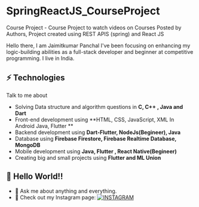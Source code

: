 # SpringReactJS_CourseProject
Course Project - Course Project  to watch videos on Courses Posted by Authors, Project created using REST APIS (spring) and React JS

Hello there, I am Jaimitkumar Panchal
I've been focusing on enhancing my logic-building abilities as a full-stack developer and beginner at competitive programming. I live in India.

## ⚡ Technologies
Talk to me about

- Solving Data structure and algorithm questions in **C, C++ , Java and Dart**
- Front-end development using **HTML, CSS, JavaScript, XML In Android Java, Flutter **
- Backend development using **Dart-Flutter, NodeJs(Begineer), Java**
- Database using **Firebase Firestore, Firebase Realtime Database, MongoDB**
- Mobile development using **Java, Flutter , React Native(Begineer)**
- Creating big and small projects using **Flutter and ML Union**


## 🤔 Hello World!! 
- 💬 Ask me about anything and everything.
- 🎯 Check out my Instagram page: [![INSTAGRAM](https://img.shields.io/badge/FOLLOW%20ME-INSTAGRAM-blueviolet?style=flat-square&logo=Instagram&logoColor=white)](https://www.instagram.com/jaimit_panchal/?hl=en)
